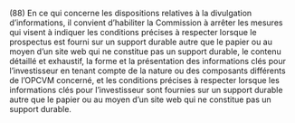 (88) En ce qui concerne les dispositions relatives à la divulgation d’informations, il convient d’habiliter la Commission à arrêter les mesures qui visent à indiquer les conditions précises à respecter lorsque le prospectus est fourni sur un support durable autre que le papier ou au moyen d’un site web qui ne constitue pas un support durable, le contenu détaillé et exhaustif, la forme et la présentation des informations clés pour l’investisseur en tenant compte de la nature ou des composants différents de l’OPCVM concerné, et les conditions précises à respecter lorsque les informations clés pour l’investisseur sont fournies sur un support durable autre que le papier ou au moyen d’un site web qui ne constitue pas un support durable.